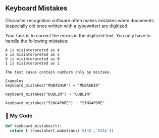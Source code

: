 ## Keyboard Mistakes

Character recognition software often makes mistakes when documents (especially old ones written with a typewriter) are digitized.

Your task is to correct the errors in the digitized text. You only have to handle the following mistakes:
```
A is misinterpreted as 4
S is misinterpreted as 5
O is misinterpreted as 0
I is misinterpreted as 1

The test cases contain numbers only by mistake.

Examples
keyboard_mistakes("MUB45H1R") ➞ "MUBASHIR"

keyboard_mistakes("DUBL1N") ➞ "DUBLIN"

keyboard_mistakes("51NG4P0RE") ➞ "SINGAPORE"
```
### :snake: My Code
```python
def keyboard_mistakes(t):
  return t.translate(t.maketrans('0145','OIAS'))
```

